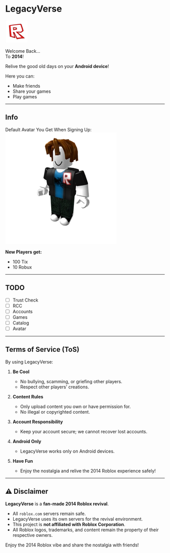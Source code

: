 # LegacyVerse

![ic_launcher.png](ic_launcher.png)

Welcome Back…  
To **2014**!  

Relive the good old days on your **Android device**!  

Here you can:  
- Make friends  
- Share your games  
- Play games  

---

## Info

Default Avatar You Get When Signing Up:  
![avatar.webp](avatar.webp)  

**New Players get:**  
- 100 Tix  
- 10 Robux  

---

## TODO
- [ ] Trust Check  
- [ ] RCC  
- [ ] Accounts  
- [ ] Games  
- [ ] Catalog  
- [ ] Avatar  

---

## Terms of Service (ToS)

By using LegacyVerse:  

1. **Be Cool**  
   - No bullying, scamming, or griefing other players.  
   - Respect other players’ creations.  

2. **Content Rules**  
   - Only upload content you own or have permission for.  
   - No illegal or copyrighted content.  

3. **Account Responsibility**  
   - Keep your account secure; we cannot recover lost accounts.  

4. **Android Only**  
   - LegacyVerse works only on Android devices.  

5. **Have Fun**  
   - Enjoy the nostalgia and relive the 2014 Roblox experience safely!  

---

## ⚠️ Disclaimer

**LegacyVerse** is a **fan-made 2014 Roblox revival**.  

- All `roblox.com` servers remain safe.  
- LegacyVerse uses its own servers for the revival environment.  
- This project is **not affiliated with Roblox Corporation**.  
- All Roblox logos, trademarks, and content remain the property of their respective owners.  

Enjoy the 2014 Roblox vibe and share the nostalgia with friends!
